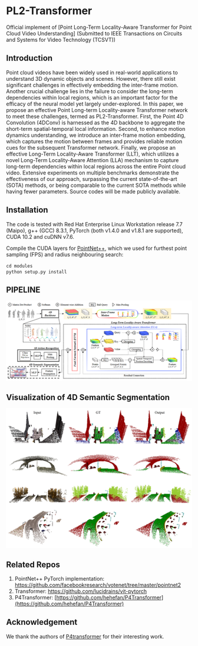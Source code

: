 # PL2-Transformer
Official implement of [Point Long-Term Locality-Aware Transformer for Point Cloud Video Understanding] (Submitted to IEEE Transactions on Circuits and Systems for Video Technology (TCSVT))
## Introduction
Point cloud videos have been widely used in real-world applications to understand 3D dynamic objects and scenes. However, there still exist significant challenges in effectively embedding the inter-frame motion. Another crucial challenge lies in the failure to consider the long-term dependencies within local regions, which is an important factor for the efficacy of the neural model yet largely under-explored. In this paper, we propose an effective Point Long-term Locality-aware Transformer network to meet these challenges, termed as PL2-Transformer. First, the Point 4D Convolution (4DConv) is harnessed as the 4D backbone to aggregate the short-term spatial-temporal local information. Second, to enhance motion dynamics understanding, we introduce an inter-frame motion embedding, which captures the motion between frames and provides reliable motion cues for the subsequent Transformer network. Finally, we propose an effective Long-Term Locality-Aware Transformer (LLT), which utilizes a novel Long-Term Locality-Aware Attention (LLA) mechanism to capture long-term dependencies within local regions across the entire Point cloud video. Extensive experiments on multiple benchmarks demonstrate the effectiveness of our approach, surpassing the current state-of-the-art (SOTA) methods, or being comparable to the current SOTA methods while having fewer parameters. Source codes will be made publicly available. 
## Installation

The code is tested with Red Hat Enterprise Linux Workstation release 7.7 (Maipo), g++ (GCC) 8.3.1, PyTorch (both v1.4.0 and v1.8.1 are supported), CUDA 10.2 and cuDNN v7.6.

Compile the CUDA layers for [PointNet++](http://arxiv.org/abs/1706.02413), which we used for furthest point sampling (FPS) and radius neighbouring search:
```
cd modules
python setup.py install
```
## PIPELINE
![pipeline](https://github.com/I2-Multimedia-Lab/PL2-Transformer/blob/main/Pipeline.png)
## Visualization of 4D Semantic Segmentation
![visualization](https://github.com/I2-Multimedia-Lab/PL2-Transformer/blob/main/experiments_synthia_visualizationV3.jpg)
## Related Repos

1. PointNet++ PyTorch implementation: https://github.com/facebookresearch/votenet/tree/master/pointnet2
2. Transformer: https://github.com/lucidrains/vit-pytorch
3. P4Transformer: [https://github.com/hehefan/P4Transformer](https://github.com/hehefan/P4Transformer)

## Acknowledgement

We thank the authors of [P4transformer](https://github.com/hehefan/P4Transformer) for their interesting work.
